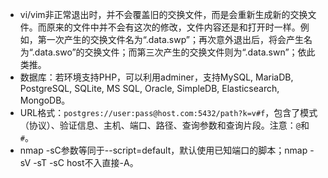 - vi/vim非正常退出时，并不会覆盖旧的交换文件，而是会重新生成新的交换文件。而原来的文件中并不会有这次的修改，文件内容还是和打开时一样。例如，第一次产生的交换文件名为“.data.swp”；再次意外退出后，将会产生名为“.data.swo”的交换文件；而第三次产生的交换文件则为“.data.swn”；依此类推。
- 数据库：若环境支持PHP，可以利用adminer，支持MySQL, MariaDB, PostgreSQL, SQLite, MS SQL, Oracle, SimpleDB, Elasticsearch, MongoDB。
- URL格式：`postgres://user:pass@host.com:5432/path?k=v#f`，包含了模式（协议）、验证信息、主机、端口、路径、查询参数和查询片段。注意：`@`和`#`。
- nmap -sC参数等同于--script=default，默认使用已知端口的脚本；nmap -sV -sT -sC host不入直接-A。
